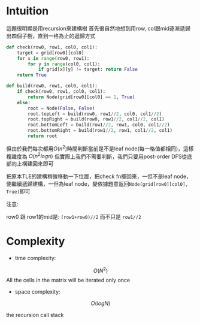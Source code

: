 # Intuition

這題很明顯是用recursion來建構樹
首先很自然地想到用row, col跟mid逐漸遞歸出四個子樹，直到一格為止的遞歸方式

```py
def check(row0, row1, col0, col1):
    target = grid[row0][col0]
    for x in range(row0, row1):
        for y in range(col0, col1):
            if grid[x][y] != target: return False
    return True

def build(row0, row1, col0, col1):
    if check(row0, row1, col0, col1):
        return Node(grid[row0][col0] == 1, True)
    else:
        root = Node(False, False)
        root.topLeft = build(row0, row1//2, col0, col1//2)
        root.topRight = build(row0, row1//2, col1//2, col1)
        root.bottomLeft = build(row1//2, row1, col0, col1//2)
        root.bottomRight = build(row1//2, row1, col1//2, col1)
        return root
```

但由於我們每次都用$O(n^2)$時間判斷當前是不是leaf node(每一格值都相同)，這樣複雜度為 $O(n^2logn)$
但實際上我們不需要判斷，我們只要用post-order DFS從底部向上構建回來即可

把原本TLE的建構稍微移動一下位置，把check fn擺回來，一但不是leaf node，便繼續遞歸建構，一但為leaf node，變依據題意返回`Node(grid[row0][col0], True)`即可

注意:

row0 跟 row1的mid是: `(row1+row0)//2` 而不只是 `row1//2`

# Complexity
- time complexity:

$$O(N^2)$$
All the cells in the matrix will be iterated only once

- space complexity:

$$O(log⁡N)$$

the recursion call stack